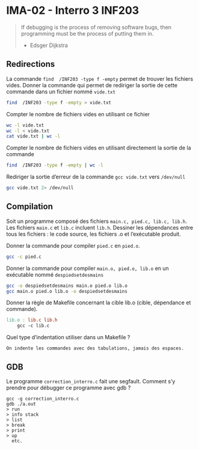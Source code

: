# IMA-02 - Interro 3 INF203

> If debugging is the process of removing software bugs, then programming must be the process of putting them in.
> - Edsger Dijkstra

## Redirections

La commande `find  /INF203 -type f -empty` permet de trouver les fichiers vides. Donner la commande qui permet de rediriger la sortie de cette commande dans un fichier nommé `vide.txt`

```bash
find  /INF203 -type f -empty > vide.txt
```

Compter le nombre de fichiers vides en utilisant ce fichier

```bash
wc -l vide.txt
wc -l < vide.txt
cat vide.txt | wc -l
```

Compter le nombre de fichiers vides en utilisant directement la sortie de la commande

```bash
find  /INF203 -type f -empty | wc -l
```

Rediriger la sortie d’erreur de la commande `gcc vide.txt` vers `/dev/null`

```bash
gcc vide.txt 2> /dev/null
```

## Compilation

Soit un programme composé des fichiers `main.c, pied.c, lib.c, lib.h`.  Les fichiers `main.c` et `lib.c` incluent `lib.h`. Dessiner les
dépendances entre tous les fichiers : le code source, les fichiers .o et l’exécutable produit.

Donner la commande pour compiler `pied.c` en `pied.o`.

```bash
gcc -c pied.c
```

Donner la commande pour compiler `main.o, pied.o, lib.o` en un exécutable nommé `despiedsetdesmains`

```bash
gcc -o despiedsetdesmains main.o pied.o lib.o
gcc main.o pied.o lib.o -o despiedsetdesmains
```

Donner la règle de Makefile concernant la cible lib.o (cible, dépendance et commande).

```Makefile
lib.o : lib.c lib.h
	gcc -c lib.c
```

Quel type d’indentation utiliser dans un Makefile ?

```
On indente les commandes avec des tabulations, jamais des espaces.
```

## GDB

Le programme `correction_interro.c` fait une segfault. Comment s’y prendre pour débugger ce programme avec gdb ?

```
gcc -g correction_interro.c
gdb ./a.out
> run
> info stack
> list
> break
> print
> up
  etc.
```
